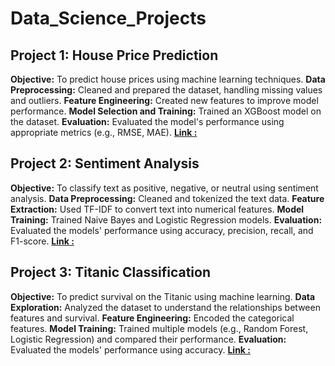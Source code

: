 
# Data_Science_Projects

## Project 1: House Price Prediction

**Objective:**  To predict house prices using machine learning techniques.
**Data Preprocessing:** Cleaned and prepared the dataset, handling missing values and outliers.
**Feature Engineering:** Created new features to improve model performance.
**Model Selection and Training:** Trained an XGBoost model on the dataset.
**Evaluation:** Evaluated the model's performance using appropriate metrics (e.g., RMSE, MAE).
**[Link :](https://github.com/syedasonianaz/Data_Science_Projects/blob/main/house_price_prediction.ipynb)**

## Project 2: Sentiment Analysis
**Objective:** To classify text as positive, negative, or neutral using sentiment analysis.
**Data Preprocessing:** Cleaned and tokenized the text data.
**Feature Extraction:** Used TF-IDF to convert text into numerical features.
**Model Training:** Trained Naive Bayes and Logistic Regression models.
**Evaluation:** Evaluated the models' performance using accuracy, precision, recall, and F1-score.
**[Link :](https://github.com/syedasonianaz/Data_Science_Projects/blob/main/sentiment_analysis.ipynb)**

## Project 3: Titanic Classification
**Objective:** To predict survival on the Titanic using machine learning.
**Data Exploration:** Analyzed the dataset to understand the relationships between features and survival.
**Feature Engineering:** Encoded the categorical features.
**Model Training:** Trained multiple models (e.g., Random Forest, Logistic Regression) and compared their performance.
**Evaluation:** Evaluated the models' performance using accuracy.
**[Link :](https://github.com/syedasonianaz/Data_Science_Projects/blob/main/titanic.ipynb)**
